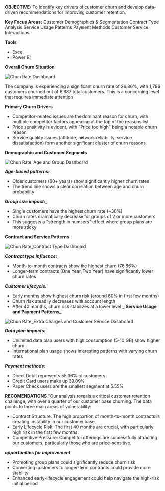 **OBJECTIVE:** To identify key drivers of customer churn and develop data-driven recommendations for improving customer retention. 

**Key Focus Areas:**
Customer Demographics & Segmentation
Contract Type Analysis
Service Usage Patterns
Payment Methods
Customer Service Interactions

**Tools**
- Excel
- Power BI
  
**Overall Churn Situation**

![Chun Rate Dashboard](https://github.com/user-attachments/assets/44ba81e7-a560-4dc3-aee4-dc043da074b9)


The company is experiencing a significant churn rate of 26.86%, with 1,796 customers churned out of 6,687 total customers. This is a concerning level that requires immediate attention

**Primary Churn Drivers**

- Competitor-related issues are the dominant reason for churn, with multiple competitor factors appearing at the top of the reasons list
- Price sensitivity is evident, with "Price too high" being a notable churn reason
- Service quality issues (attitude, network reliability, service dissatisfaction) form another significant cluster of churn reasons

**Demographic and Customer Segments**

![Chun Rate_Age and Group Dashboard](https://github.com/user-attachments/assets/68586bc1-874e-41ef-82e1-fefac892834a)

_**Age-based patterns:**_
- Older customers (60+ years) show significantly higher churn rates
- The trend line shows a clear correlation between age and churn probability

_**Group size impact:**__
- Single customers have the highest churn rate (~30%)
- Churn rates dramatically decrease for groups of 2 or more customers
- This suggests a "strength in numbers" effect where group plans are more sticky

**Contract and Service Patterns**

![Chun Rate_Contract Type Dashboard](https://github.com/user-attachments/assets/bfbee459-f3e3-404c-962f-3b5c34b32c15)

_**Contract type influence:**_
- Month-to-month contracts show the highest churn (76.86%)
- Longer-term contracts (One Year, Two Year) have significantly lower churn rates

_**Customer lifecycle:**_
- Early months show highest churn risk (around 60% in first few months)
- Churn risk steadily decreases with account length
- After 40 months, churn risk stabilizes at a lower level
_
  **Service Usage and Payment Patterns**_
  
![Chun Rate_Extra Charges and Customer Service Dashboard](https://github.com/user-attachments/assets/7f8260b9-5dc4-41d5-a7e5-cb510018f49f)

_**Data plan impacts:**_
- Unlimited data plan users with high consumption (5-10 GB) show higher churn
- International plan usage shows interesting patterns with varying churn rates

_**Payment methods:**_
- Direct Debit represents 55.36% of customers
- Credit Card users make up 39.09%
- Paper Check users are the smallest segment at 5.55%

**RECOMENDATIONS**
"Our analysis reveals a critical customer retention challenge, with over a quarter of our customer base churning. The data points to three main areas of vulnerability:
- Contract Structure: The high proportion of month-to-month contracts is creating instability in our customer base.
- Early Lifecycle Risk: The first 40 months are crucial, with particularly high risk in the first few months.
- Competitive Pressure: Competitor offerings are successfully attracting our customers, particularly those who are price-sensitive.

_**opportunities for improvement**_
- Promoting group plans could significantly reduce churn risk
- Converting customers to longer-term contracts could provide more stability
- Enhanced early-lifecycle engagement could help navigate the high-risk initial period
